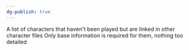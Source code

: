 ```yaml
---
dg-publish: true
---
```

A list of characters that haven't been played but are linked in other character files
Only base information is required for them, nothing too detailed